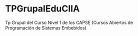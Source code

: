 # TPGrupalEduCIIA
Tp Grupal del Curso Nivel 1 de los CAPSE (Cursos Abiertos de Programación de Sistemas Embebidos)
